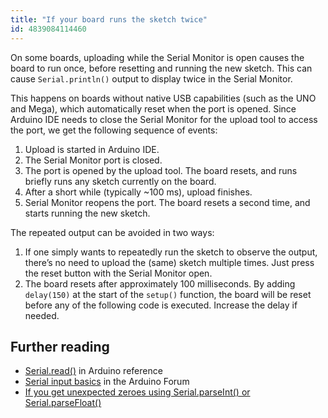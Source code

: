 ```yaml
---
title: "If your board runs the sketch twice"
id: 4839084114460
---
```


On some boards, uploading while the Serial Monitor is open causes the board to run once, before resetting and running the new sketch. This can cause `Serial.println()` output to display twice in the Serial Monitor.

This happens on boards without native USB capabilities (such as the UNO and Mega), which automatically reset when the port is opened. Since Arduino IDE needs to close the Serial Monitor for the upload tool to access the port, we get the following sequence of events:

1. Upload is started in Arduino IDE.
2. The Serial Monitor port is closed.
3. The port is opened by the upload tool. The board resets, and runs briefly runs any sketch currently on the board.
4. After a short while (typically ~100 ms), upload finishes.
5. Serial Monitor reopens the port. The board resets a second time, and starts running the new sketch.

The repeated output can be avoided in two ways:

1. If one simply wants to repeatedly run the sketch to observe the output, there’s no need to upload the (same) sketch multiple times. Just press the reset button with the Serial Monitor open.
2. The board resets after approximately 100 milliseconds. By adding `delay(150)` at the start of the `setup()` function, the board will be reset before any of the following code is executed. Increase the delay if needed.

## Further reading

* [Serial.read()](https://docs.arduino.cc/language-reference/en/functions/communication/Serial/read/) in Arduino reference
* [Serial input basics](https://forum.arduino.cc/t/serial-input-basics-updated/382007) in the Arduino Forum
* [If you get unexpected zeroes using Serial.parseInt() or Serial.parseFloat()](https://support.arduino.cc/hc/en-us/articles/4407876044434-If-you-get-unexpected-zeroes-using-Serial-parseInt-or-Serial-parseFloat-)

